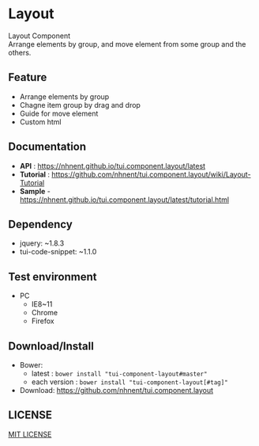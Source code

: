 Layout
===============
Layout Component<br>
Arrange elements by group, and move element from some group and the others.

## Feature
* Arrange elements by group
* Chagne item group by drag and drop
* Guide for move element
* Custom html 

## Documentation
* **API** : https://nhnent.github.io/tui.component.layout/latest
* **Tutorial** : https://github.com/nhnent/tui.component.layout/wiki/Layout-Tutorial
* **Sample** - https://nhnent.github.io/tui.component.layout/latest/tutorial.html

## Dependency
* jquery: ~1.8.3
* tui-code-snippet: ~1.1.0

## Test environment
* PC
	* IE8~11
	* Chrome
	* Firefox

## Download/Install
* Bower:
   * latest : `bower install "tui-component-layout#master"`
   * each version : `bower install "tui-component-layout[#tag]"`
* Download: https://github.com/nhnent/tui.component.layout

## LICENSE
[MIT LICENSE](LICENSE)
